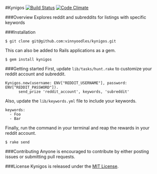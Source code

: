 #Kynigos
[![Build Status](https://travis-ci.org/vinnyoodles/kynigos.svg?branch=master)](https://travis-ci.org/vinnyoodles/kynigos)
[![Code Climate](https://codeclimate.com/github/vinnyoodles/kynigos/badges/gpa.svg)](https://codeclimate.com/github/vinnyoodles/kynigos)

###Overview
Explores reddit and subreddits for listings with specific keywords

###Installation
```
$ git clone git@github.com:vinnyoodles/kynigos.git
```
This can also be added to Rails applications as a gem.
```
$ gem install kynigos
```

###Getting started
First, update `lib/tasks/hunt.rake` to customize your reddit account and subreddit.
```
Kynigos.new(username: ENV["REDDIT_USERNAME"], password: ENV["REDDIT_PASSWORD"]).
      send_prize 'reddit_account', keywords, 'subreddit'
```
Also, update the `lib/keywords.yml` file to include your keywords.
```
keywords:
  - Foo
  - Bar
```
Finally, run the command in your terminal and reap the rewards in your reddit account.
```
$ rake send
```

###Contributing
Anyone is encouraged to contribute by either posting issues or submitting pull requests.


###License
Kynigos is released under the [MIT License](http://opensource.org/licenses/MIT).
